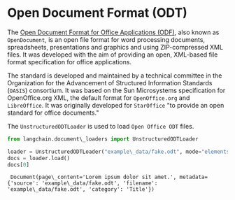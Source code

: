 # Open Document Format (ODT)

The [Open Document Format for Office Applications (ODF)](https://en.wikipedia.org/wiki/OpenDocument), also known as `OpenDocument`, is an open file format for word processing documents, spreadsheets, presentations and graphics and using ZIP-compressed XML files. It was developed with the aim of providing an open, XML-based file format specification for office applications.

The standard is developed and maintained by a technical committee in the Organization for the Advancement of Structured Information Standards (`OASIS`) consortium. It was based on the Sun Microsystems specification for OpenOffice.org XML, the default format for `OpenOffice.org` and `LibreOffice`. It was originally developed for `StarOffice` "to provide an open standard for office documents."

The `UnstructuredODTLoader` is used to load `Open Office ODT` files.

```python
from langchain.document\_loaders import UnstructuredODTLoader  

```

```python
loader = UnstructuredODTLoader("example\_data/fake.odt", mode="elements")  
docs = loader.load()  
docs[0]  

```

```text
 Document(page\_content='Lorem ipsum dolor sit amet.', metadata={'source': 'example\_data/fake.odt', 'filename': 'example\_data/fake.odt', 'category': 'Title'})  

```
